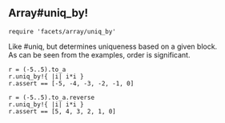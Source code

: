 ## Array#uniq_by!

    require 'facets/array/uniq_by'

Like #uniq, but determines uniqueness based on a given block.  
As can be seen from the examples, order is significant.

    r = (-5..5).to_a
    r.uniq_by!{ |i| i*i }
    r.assert == [-5, -4, -3, -2, -1, 0]
    
    r = (-5..5).to_a.reverse
    r.uniq_by!{ |i| i*i }
    r.assert == [5, 4, 3, 2, 1, 0]
    

